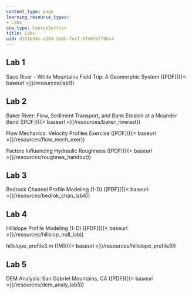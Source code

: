 ```yaml
---
content_type: page
learning_resource_types:
- Labs
ocw_type: CourseSection
title: Labs
uid: d151e34c-e283-2e8b-feef-57e07bff6bc4
---
```


Lab 1
-----

Saco River - White Mountains Field Trip: A Geomorphic System ([PDF]({{< baseurl >}}/resources/lab1))

Lab 2
-----

Baker River: Flow, Sediment Transport, and Bank Erosion at a Meander Bend ([PDF]({{< baseurl >}}/resources/baker_riverast))

Flow Mechanics: Velocity Profiles Exercise ([PDF]({{< baseurl >}}/resources/flow_mech_exer))

Factors Influencing Hydraulic Roughness ([PDF]({{< baseurl >}}/resources/roughnes_handout))

Lab 3
-----

Bedrock Channel Profile Modeling (1-D) ([PDF]({{< baseurl >}}/resources/bedrok_chan_lab4))

Lab 4
-----

Hillslope Profile Modeling (1-D) ([PDF]({{< baseurl >}}/resources/hillslop_mdl_lab))

hillslope\_profile3.m ([M]({{< baseurl >}}/resources/hillslope_profile3))

Lab 5
-----

DEM Analysis: San Gabriel Mountains, CA ([PDF]({{< baseurl >}}/resources/dem_analy_lab5))